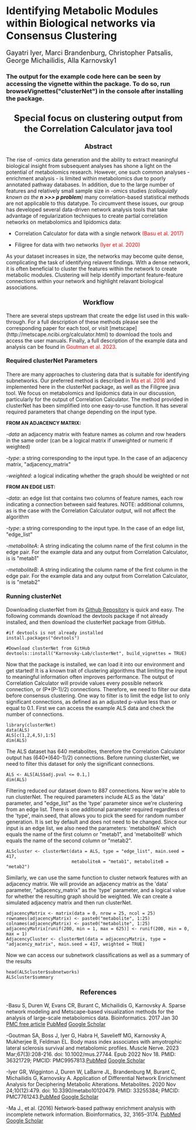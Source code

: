 # Identifying Metabolic Modules within Biological networks via Consensus Clustering

<font size = "4"> Gayatri Iyer, Marci Brandenburg, Christopher Patsalis, George Michailidis, Alla Karnovsky1 </font>


### The output for the example code here can be seen by accessing the vignette within the package. To do so, run browseVignettes("clusterNet") in the console after installing the package. 



<h2 align="center" id="heading"><font size = 5>Special focus on clustering output from the Correlation Calculator java tool</font></h2>

<h3 align = "center" id = "heading"><font size = 4>Abstract</font></h3>

The rise of -omics data generation and the ability to extract meaningful biological insight from subsequent analyses has shone a light on the potential of metabolomics research. However, one such common analyses - enrichment analysis - is limited within metabolomics due to poorly annotated pathway databases. In addition, due to the large number of features and relatively small sample size in -omics studies *(colloquially known as the **n >>> p problem**)* many correlation-based statistical methods are not applicable to this datatype. To circumvent these issues, our group has developed several data-driven network analysis tools that take advantage of regularization techniques to create partial correlation networks on metabolomics and lipidomics data:

- Correlation Calculator for data with a single network <span style="color: red;">(Basu et al. 2017)</span>

- Filigree for data with two networks <span style="color: red;">(Iyer et al. 2020)</span>

As your dataset increases in size, the networks may become quite dense, complicating the task of identifying relavent findings. With a dense network, it is often beneficial to cluster the features within the network to create metabolic modules. Clustering will help identify important feature-feature connections within your network and highlight relavant biological associations.

<h3 align = "center" id = "heading"><font size = 4>Workflow</font></h3>
There are several steps upstream that create the edge list used in this walk-through. For a full description of these methods please see the corresponding paper for each tool, or visit [metscape](http://metscape.ncibi.org/calculator.html) to download the tools and access the user manuals. Finally, a full description of the example data and analysis can be found in <span style="color: red;">Goutman et al. 2023</span>.  

<h4 align = "left" id = "heading"><font size = 3>Required clusterNet Parameters</font></h3>

There are many approaches to clustering data that is suitable for identifying subnetworks. Our preferred method is described in <span style="color: red;">Ma et al. 2016</span> and implemented here in the clusterNet package, as well as the Filigree java tool. We focus on metabolomics and lipidomics data in our discussion, particularly for the output of Correlation Calculator. The method provided in clusterNet has been simplified into one easy-to-use function. It has several required parameters that change depending on the input type. 

<font size = "2">**FROM AN ADJACENCY MATRIX:**</font>

-*data* an adjacency matrix with feature names as column and row headers in the same order (can be a logical matrix if unweighted or numeric if weighted)

-*type*: a string corresponding to the input type. In the case of an adjacency matrix, "adjacency_matrix"

-*weighted*: a logical indicating whether the graph should be weighted or not


<font size = "2">**FROM AN EDGE LIST:**</font>

-*data*: an edge list that contains two columns of feature names, each row indicating a connection between said features. NOTE: additional columns, as is the case with the Correlation Calculator output, will not affect the algorithm

-*type*: a string corresponding to the input type. In the case of an edge list, "edge_list"

-*metaboliteA*: A string indicating the column name of the first column in the edge pair. For the example data and any output from Correlation Calculator, is is "metab1"

-*metaboliteB*: A string indicating the column name of the first column in the edge pair. For the example data and any output from Correlation Calculator, is is "metab2"


<h4 align = "left" id = "heading"><font size = 3>Running clusterNet</font></h3>

Downloading clusterNet from its [Github Repository](https://github.com/Karnovsky-Lab/clusterNet) is quick and easy. The following commands download the devtools package if not already installed, and then download the clusterNet package from GitHub.
```{r setup, eval = FALSE}
#if devtools is not already installed
install.packages("devtools")

#Download clusterNet from GitHub
devtools::install("Karnovsky-Lab/clusterNet", build_vignettes = TRUE)
```
Now that the package is installed, we can load it into our environment and get started! It is a known trait of clustering algorithms that limiting the input to meaningful information often improves performance. The output of Correlation Calculator will provide values every possible network connection, or (P*(P-1)/2) connections. Therefore, we need to filter our data before consensus clustering. One way to filter is to limit the edge list to only significant connections, as defined as an adjusted p-value less than or equal to 0.1. First we can access the example ALS data and check the number of connections.
```{r}
library(clusterNet)
data(ALS)
ALS[c(1,2,4,5),1:5]
dim(ALS)
```
The ALS dataset has 640 metabolites, therefore the Correlation Calculator output has (640*(640-1)/2) connections. Before running clusterNet, we need to filter this dataset for only the significant connections.
```{r}
ALS <- ALS[ALS$adj.pval <= 0.1,]
dim(ALS)
```
Filtering  reduced our dataset down to 887 connections. Now we're able to run clusterNet. The required parameters include ALS as the 'data' parameter, and "edge_list" as the 'type' parameter since we're clustering from an edge list. There is one additional parameter required regardless of the 'type', main.seed, that allows you to pick the seed for random number generation. It is set by default and does not need to be changed. Since our input is an edge list, we also need the parameters: 'metaboliteA' which equals the name of the first column or "metab1", and 'metaboliteB' which equals the name of the second column or "metab2".
```{r, results = 'hide', message = FALSE, warning = FALSE, error = FALSE}
ALScluster <- clusterNet(data = ALS, type = "edge_list", main.seed = 417,
                         metaboliteA = "metab1", metaboliteB = "metab2")
```

Similarly, we can use the same function to cluster network features with an adjacency matrix. We will provide an adjacency matrix as the 'data' parameter, "adjacency_matrix" as the 'type' parameter, and a logical value for whether the resulting graph should be weighted. We can create a simulated adjacency matrix and then run clusterNet.
```{r, eval = FALSE}
adjacencyMatrix <- matrix(data = 0, nrow = 25, ncol = 25)
rownames(adjacencyMatrix) <- paste0("metabolite", 1:25)
colnames(adjacencyMatrix) <- paste0("metabolite", 1:25)
adjacencyMatrix[runif(200, min = 1, max = 625)] <- runif(200, min = 0, max = 1)
AdjacencyCluster <- clusterNet(data = adjacencyMatrix, type = "adjacency_matrix", main.seed = 417, weighted = TRUE)
```
Now we can access our subnetwork classifications as well as a summary of the results
```{r}
head(ALScluster$subnetworks)
ALScluster$summary
```
<h3 align = "center" id = "heading"><font size = 4>References</font></h3>

-Basu S, Duren W, Evans CR, Burant C, Michailidis G, Karnovsky A.
Sparse network modeling and Metscape-based visualization methods for the analysis of large-scale metabolomics data. Bioinformatics. 2017 Jan 30 [PMC free article](https://www.ncbi.nlm.nih.gov/pmc/articles/PMC5860222/) [PubMed](https://pubmed.ncbi.nlm.nih.gov/28137712/) [Google Scholar](https://scholar.google.com/scholar_lookup?journal=Bioinformatics&title=Sparse+network+modeling+and+metscape-based+visualization+methods+for+the+analysis+of+large-scale+metabolomics+data&author=S.+Basu&author=W.+Duren&author=C.R.+Evans&author=C.F.+Burant&author=G.+Michailidis&volume=33&publication_year=2017&pages=1545-1553&pmid=28137712&doi=10.1093/bioinformatics/btx012&)

-Goutman SA, Boss J, Iyer G, Habra H, Savelieff MG, Karnovsky A, Mukherjee B, Feldman EL. Body mass index associates with amyotrophic lateral sclerosis survival and metabolomic profiles. Muscle Nerve. 2023 Mar;67(3):208-216. doi: 10.1002/mus.27744. Epub 2022 Nov 18. PMID: 36321729; PMCID: PMC9957813.[PubMed](https://pubmed.ncbi.nlm.nih.gov/36321729/) [Google Scholar](https://scholar.google.com/scholar?hl=en&as_sdt=0%2C23&q=Goutman+SA%2C+Boss+J%2C+Iyer+G%2C+Habra+H%2C+Savelieff+MG%2C+Karnovsky+A%2C+Mukherjee+B%2C+Feldman+EL.+Body+mass+index+associates+with+amyotrophic+lateral+sclerosis+survival+and+metabolomic+profiles.+Muscle+Nerve.+2023+Mar%3B67%283%29%3A208-216.+doi%3A+10.1002%2Fmus.27744.+Epub+2022+Nov+18.+PMID%3A+36321729%3B+PMCID%3A+PMC9957813.&btnG=)

-Iyer GR, Wigginton J, Duren W, LaBarre JL, Brandenburg M, Burant C, Michailidis G, Karnovsky A. Application of Differential Network Enrichment Analysis for Deciphering Metabolic Alterations. Metabolites. 2020 Nov 24;10(12):479. doi: 10.3390/metabo10120479. PMID: 33255384; PMCID: PMC7761243.[PubMed](https://www.ncbi.nlm.nih.gov/pmc/articles/PMC7761243/) [Google Scholar](https://scholar.google.com/scholar?hl=en&as_sdt=0%2C23&q=Application+of+Differential+Network+Enrichment+Analysis+for+Deciphering+Metabolic+Alterations&btnG=)

-Ma J., et al. (2016) Network-based pathway enrichment analysis with incomplete network information. Bioinformatics, 32, 3165–3174. [PubMed](https://pubmed.ncbi.nlm.nih.gov/27357170/) [Google Scholar](https://scholar.google.com/scholar?hl=en&as_sdt=0%2C23&q=%282016%29+Network-based+pathway+enrichment+analysis+with+incomplete+network+information.+Bioinformatics%2C+32%2C+3165%E2%80%933174.&btnG=)
